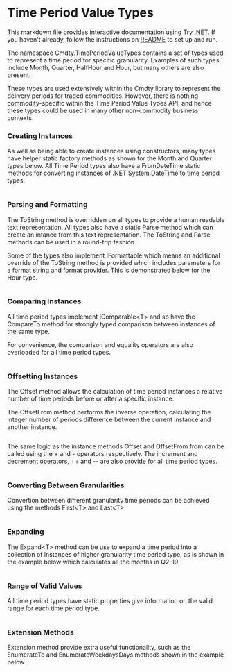 # Time Period Value Types
This markdown file provides interactive documentation using [Try .NET](https://dotnet.microsoft.com/platform/try-dotnet). If you haven't already, follow the instructions on [README](README.md) to set up and run.

The namespace Cmdty.TimePeriodValueTypes contains a set of types used to represent a time period for specific granularity. Examples of such types include Month, Quarter, HalfHour and Hour, but many others are also present.

These types are used extensively within the Cmdty library to represent the delivery periods for traded commodities. However, there is nothing commodity-specific within the Time Period Value Types API, and hence these types could be used in many other non-commodity business contexts.


### Creating Instances
As well as being able to create instances using constructors, many types have helper static factory methods as shown for the Month and Quarter types below.
All Time Period types also have a FromDateTime static methods for
converting instances of .NET System.DateTime to time period types.
```cs --region creating --source-file ./Cmdty.Curves.Samples.TimePeriodValueTypes/Program.cs --project ./Cmdty.Curves.Samples.TimePeriodValueTypes/Cmdty.Curves.Samples.TimePeriodValueTypes.csproj
```

### Parsing and Formatting
The ToString method is overridden on all types to provide a human readable text representation.
All types also have a static Parse method which can create an intance 
from this text representation. The ToString and Parse methods can be used in a round-trip fashion.

Some of the types also implement IFormattable which means an additional override of the ToString method is provided which includes parameters for a format string and format provider. This is demonstrated below for the Hour type.
```cs --region parsing_formatting --source-file ./Cmdty.Curves.Samples.TimePeriodValueTypes/Program.cs --project ./Cmdty.Curves.Samples.TimePeriodValueTypes/Cmdty.Curves.Samples.TimePeriodValueTypes.csproj
```

### Comparing Instances
All time period types implement IComparable\<T\> and so have the CompareTo method for strongly typed comparison between instances of the same type.

For convenience, the comparison and equality operators are also overloaded for all time period types.
```cs --region comparing --source-file ./Cmdty.Curves.Samples.TimePeriodValueTypes/Program.cs --project ./Cmdty.Curves.Samples.TimePeriodValueTypes/Cmdty.Curves.Samples.TimePeriodValueTypes.csproj
```

### Offsetting Instances
The Offset method allows the calculation of time period instances a relative number of time periods before or after a specific instance.

The OffsetFrom method performs the inverse operation, calculating the integer number of periods difference between the current instance and another instance.
```cs --region offsetting --source-file ./Cmdty.Curves.Samples.TimePeriodValueTypes/Program.cs --project ./Cmdty.Curves.Samples.TimePeriodValueTypes/Cmdty.Curves.Samples.TimePeriodValueTypes.csproj
```

The same logic as the instance methods Offset and OffsetFrom from can be called using the + and - operators respectively. The increment and decrement operators, ++ and -- are also provide for all time period types.

```cs --region offset_operators --source-file ./Cmdty.Curves.Samples.TimePeriodValueTypes/Program.cs --project ./Cmdty.Curves.Samples.TimePeriodValueTypes/Cmdty.Curves.Samples.TimePeriodValueTypes.csproj
```

### Converting Between Granularities
Convertion between different granularity time periods can be achieved using the methods First\<T\> and Last\<T\>.
```cs --region converting_granularity --source-file ./Cmdty.Curves.Samples.TimePeriodValueTypes/Program.cs --project ./Cmdty.Curves.Samples.TimePeriodValueTypes/Cmdty.Curves.Samples.TimePeriodValueTypes.csproj
```

### Expanding
The Expand\<T\> method can be use to expand a time period into a collection of instances of higher granularity time period type, as is shown in the example below which calculates all the months in Q2-19.
```cs --region expanding --source-file ./Cmdty.Curves.Samples.TimePeriodValueTypes/Program.cs --project ./Cmdty.Curves.Samples.TimePeriodValueTypes/Cmdty.Curves.Samples.TimePeriodValueTypes.csproj
```

### Range of Valid Values
All time period types have static properties give information on the valid range for each time period type.
```cs --region time_period_ranges --source-file ./Cmdty.Curves.Samples.TimePeriodValueTypes/Program.cs --project ./Cmdty.Curves.Samples.TimePeriodValueTypes/Cmdty.Curves.Samples.TimePeriodValueTypes.csproj
```

### Extension Methods
Extension method provide extra useful functionality, such as the EnumerateTo and EnumerateWeekdaysDays methods shown in the example below.
```cs --region extension_methods --source-file ./Cmdty.Curves.Samples.TimePeriodValueTypes/Program.cs --project ./Cmdty.Curves.Samples.TimePeriodValueTypes/Cmdty.Curves.Samples.TimePeriodValueTypes.csproj
```
